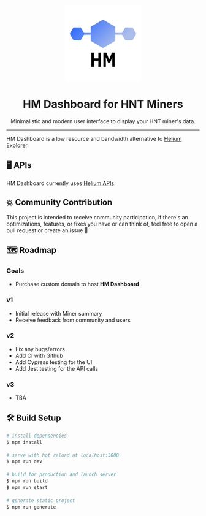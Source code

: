 <p align="center">
  <img alt="HM Dashboard Logo" src="/static/logo.png" width="200" />
</p>
<h1 align="center">
  HM Dashboard for HNT Miners
</h1>
<p align="center">
  Minimalistic and modern user interface to display your HNT miner's data.
</p>

<hr/>

HM Dashboard is a low resource and bandwidth alternative to [Helium Explorer](https://explorer.helium.com/).

## 🖥 APIs

HM Dashboard currently uses [Helium APIs](https://docs.helium.com/api/).

## 💥 Community Contribution

This project is intended to receive community participation, if there's an optimizations, features, or fixes you have or can think of,
feel free to open a pull request or create an issue 🙂


## 🗺 Roadmap

### Goals

- Purchase custom domain to host <b>HM Dashboard</b>

### v1

- Initial release with Miner summary
- Receive feedback from community and users

### v2

- Fix any bugs/errors
- Add CI with Github
- Add Cypress testing for the UI
- Add Jest testing for the API calls

### v3

- TBA

## 🛠 Build Setup

```bash
# install dependencies
$ npm install

# serve with hot reload at localhost:3000
$ npm run dev

# build for production and launch server
$ npm run build
$ npm run start

# generate static project
$ npm run generate
```
